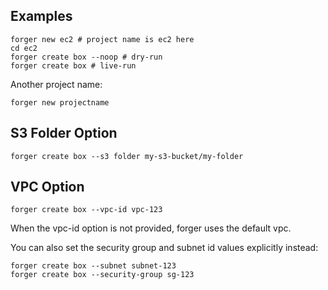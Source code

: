 ## Examples

    forger new ec2 # project name is ec2 here
    cd ec2
    forger create box --noop # dry-run
    forger create box # live-run

Another project name:

    forger new projectname

## S3 Folder Option

    forger create box --s3 folder my-s3-bucket/my-folder

## VPC Option

    forger create box --vpc-id vpc-123

When the vpc-id option is not provided, forger uses the default vpc.

You can also set the security group and subnet id values explicitly instead:

    forger create box --subnet subnet-123
    forger create box --security-group sg-123
